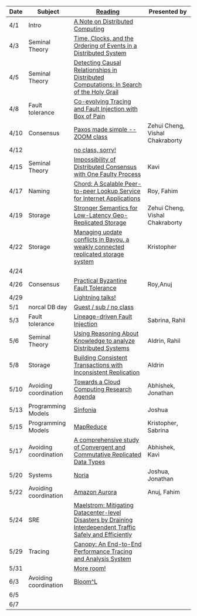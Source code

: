 |Date|Subject|<a href="Link">Reading</a>|Presented by|
|------------|-------------|-------------|------------|
|4/1|Intro|<a href="http://citeseerx.ist.psu.edu/viewdoc/summary?doi=10.1.1.41.7628">A Note on Distributed Computing</a>||
|4/3|Seminal Theory|<a href="http://amturing.acm.org/p558-lamport.pdf">Time, Clocks, and the Ordering of Events in a Distributed System</a>||
|4/5|Seminal Theory|<a href="https://www.vs.inf.ethz.ch/publ/papers/holygrail.pdf">Detecting Causal Relationships in Distributed Computations: In Search of the Holy Grail</a>||
|4/8|Fault tolerance|<a href="https://arxiv.org/abs/1903.12226">Co-evolving Tracing and Fault Injection with Box of Pain</a>||
|4/10|Consensus|<a href="http://research.microsoft.com/en-us/um/people/lamport/pubs/paxos-simple.pdf">Paxos made simple -- ZOOM class</a>|Zehui Cheng, Vishal Chakraborty|
|4/12||<a href="">no class, sorry!</a>||
|4/15|Seminal Theory|<a href="https://groups.csail.mit.edu/tds/papers/Lynch/jacm85.pdf">Impossibility of Distributed Consensus with One Faulty Process</a>|Kavi|
|4/17|Naming|<a href="https://pdos.csail.mit.edu/papers/chord:sigcomm01/chord_sigcomm.pdf">Chord: A Scalable Peer-to-peer Lookup Service for Internet Applications</a>|Roy, Fahim|
|4/19|Storage|<a href="http://sns.cs.princeton.edu/docs/eiger-nsdi13.pdf">Stronger Semantics for Low-Latency Geo-Replicated Storage</a>|Zehui Cheng, Vishal Chakraborty|
|4/22|Storage|<a href="http://zoo.cs.yale.edu/classes/cs422/2013/bib/terry95managing.pdf">Managing update conflicts in Bayou, a weakly connected replicated storage system</a>|Kristopher|
|4/24||<a href=""></a>||
|4/26|Consensus|<a href="http://pmg.csail.mit.edu/papers/osdi99.pdf">Practical Byzantine Fault Tolerance</a>|Roy,Anuj|
|4/29||<a href="">Lightning talks!</a>||
|5/1|norcal DB day|<a href="">Guest / sub / no class</a>||
|5/3|Fault tolerance|<a href="https://people.ucsc.edu/~palvaro/molly.pdf">Lineage-driven Fault Injection</a>|Sabrina, Rahil|
|5/6|Seminal Theory|<a href="https://www.cs.cornell.edu/home/halpern/papers/UsingRAK.pdf">Using Reasoning About Knowledge to analyze Distributed Systems</a>|Aldrin, Rahil|
|5/8|Storage|<a href="https://syslab.cs.washington.edu/papers/tapir-tr14.pdf">Building Consistent Transactions with Inconsistent Replication</a>|Aldrin|
|5/10|Avoiding coordination|<a href="https://www.cs.purdue.edu/homes/bb/cs590/handouts/Cornell.pdf">Towards a Cloud Computing Research Agenda</a>|Abhishek, Jonathan|
|5/13|Programming Models|<a href="http://www.sosp2007.org/papers/sosp064-aguilera.pdf">Sinfonia</a>|Joshua|
|5/15|Programming Models|<a href="http://static.googleusercontent.com/media/research.google.com/en//archive/mapreduce-osdi04.pdf">MapReduce</a>|Kristopher, Sabrina|
|5/17|Avoiding coordination|<a href="http://hal.upmc.fr/inria-00555588/document">A comprehensive study of Convergent and Commutative Replicated Data Types</a>|Abhishek, Kavi|
|5/20|Systems|<a href="https://www.usenix.org/conference/osdi18/presentation/gjengset">Noria</a>|Joshua, Jonathan|
|5/22|Avoiding coordination|<a href="https://dl.acm.org/citation.cfm?id=3183713.3196937">Amazon Aurora</a>|Anuj, Fahim|
|5/24|SRE|<a href="https://www.usenix.org/conference/osdi18/presentation/veeraraghavan">Maelstrom: Mitigating Datacenter-level Disasters by Draining Interdependent Traffic Safely and Efficiently</a>||
|5/29|Tracing|<a href="https://research.fb.com/publications/canopy-end-to-end-performance-tracing-at-scale/">Canopy: An End-to-End Performance Tracing and Analysis System</a>||
|5/31||<a href="">More room!</a>||
|6/3|Avoiding coordination|<a href="http://www.neilconway.org/docs/socc2012_bloom_lattices.pdf">Bloom^L</a>||
|6/5||<a href=""></a>||
|6/7||<a href=""></a>||
